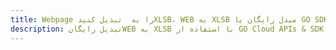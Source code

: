 ---title: Webpage را به  تبدیل کنیدXLSB، WEB به XLSB مبدل رایگان یا GO SDKdescription: تبدیل رایگانWEB به XLSB با استفاده از GO Cloud APIs & SDK همچنین اسناد PDF را در Cloud ایجاد، ویرایش و رندر کنید.---